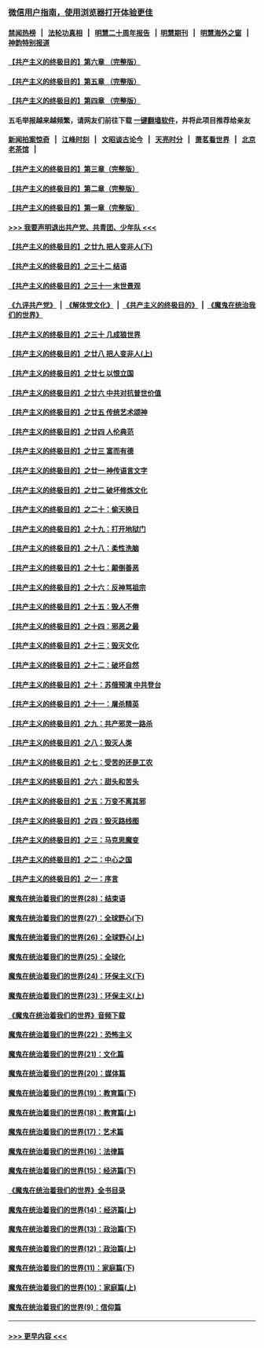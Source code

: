 ### [微信用户指南，使用浏览器打开体验更佳](https://github.com/gfw-breaker/banned-news1/blob/master/indexes/wechat-guide.md?t=0)
#### [禁闻热榜](热点新闻.md?t=0)  &nbsp;&nbsp;|&nbsp;&nbsp; [法轮功真相](https://github.com/gfw-breaker/truth/blob/master/README.md?t=0) &nbsp;&nbsp;|&nbsp;&nbsp; [明慧二十周年报告](https://github.com/gfw-breaker/mh-reports/blob/master/README.md?t=0) &nbsp;&nbsp;|&nbsp;&nbsp;[明慧期刊](https://github.com/gfw-breaker/mh-qikan) &nbsp;&nbsp;|&nbsp;&nbsp; [明慧海外之窗](https://github.com/gfw-breaker/mh-news/blob/master/README.md?t=0) &nbsp;&nbsp;|&nbsp;&nbsp; [神韵特别报道](https://github.com/gfw-breaker/mh-news/blob/master/shenyun.md?t=0)
#### [【共产主义的终极目的】第六章 （完整版）](../pages/nsc422/n11428913.md?t=02141622) 
#### [【共产主义的终极目的】第五章 （完整版）](../pages/nsc422/n11428912.md?t=02141622) 
#### [【共产主义的终极目的】第四章 （完整版）](../pages/nsc422/n11428907.md?t=02141622) 
#### 五毛举报越来越频繁，请网友们前往下载 [一键翻墙软件](https://github.com/gfw-breaker/ssr-accounts)，并将此项目推荐给亲友
#### [新闻拍案惊奇](https://github.com/gfw-breaker/banned-news1/blob/master/pages/link4.md) &nbsp;&nbsp;|&nbsp;&nbsp; [江峰时刻](https://github.com/gfw-breaker/banned-news1/blob/master/pages/link4.md) &nbsp;&nbsp;|&nbsp;&nbsp; [文昭谈古论今](https://github.com/gfw-breaker/banned-news1/blob/master/pages/link4.md) &nbsp;&nbsp;|&nbsp;&nbsp; [天亮时分](https://github.com/gfw-breaker/banned-news1/blob/master/pages/link4.md) &nbsp;&nbsp;|&nbsp;&nbsp; [萧茗看世界](https://github.com/gfw-breaker/banned-news1/blob/master/pages/link4.md) &nbsp;&nbsp;|&nbsp;&nbsp; [北京老茶馆](https://github.com/gfw-breaker/banned-news1/blob/master/pages/link4.md) &nbsp;&nbsp;|&nbsp;&nbsp; 
#### [【共产主义的终极目的】第三章（完整版）](../pages/nsc422/n11428848.md?t=02141622) 
#### [【共产主义的终极目的】第二章（完整版）](../pages/nsc422/n11428831.md?t=02141622) 
#### [【共产主义的终极目的】第一章（完整版）](../pages/nsc422/n11417651.md?t=02141622) 
#### [>>> 我要声明退出共产党、共青团、少年队 <<<](https://github.com/begood0513/goodnews/blob/master/quit/letter.md) 
#### [【共产主义的终极目的】之廿九 把人变非人(下)](../pages/nsc422/n11344140.md?t=02141622) 
#### [【共产主义的终极目的】之三十二 结语](../pages/nsc422/n11360535.md?t=02141622) 
#### [【共产主义的终极目的】之三十一 末世景观](../pages/nsc422/n11351129.md?t=02141622) 
#### [《九评共产党》](https://github.com/begood0513/9ping.md/blob/master/README.md) &nbsp;|&nbsp; [《解体党文化》](../../../../jtdwh.md/blob/master/README.md)  &nbsp;|&nbsp; [《共产主义的终极目的》](../../../../gczydzjmd.md/blob/master/README.md) &nbsp;|&nbsp; [《魔鬼在统治我们的世界》](../../../../mgztzwmdsj.md/blob/master/README.md) 
#### [【共产主义的终极目的】之三十 几成狼世界](../pages/nsc422/n11348280.md?t=02141622) 
#### [【共产主义的终极目的】之廿八 把人变非人(上)](../pages/nsc422/n11340492.md?t=02141622) 
#### [【共产主义的终极目的】之廿七 以恨立国](../pages/nsc422/n11336944.md?t=02141622) 
#### [【共产主义的终极目的】之廿六 中共对抗普世价值](../pages/nsc422/n11324785.md?t=02141622) 
#### [【共产主义的终极目的】之廿五 传统艺术颂神](../pages/nsc422/n11296396.md?t=02141622) 
#### [【共产主义的终极目的】之廿四 人伦典范](../pages/nsc422/n11296397.md?t=02141622) 
#### [【共产主义的终极目的】之廿三 富而有德](../pages/nsc422/n11283598.md?t=02141622) 
#### [【共产主义的终极目的】之廿一 神传语言文字](../pages/nsc422/n11263265.md?t=02141622) 
#### [【共产主义的终极目的】之廿二 破坏修炼文化](../pages/nsc422/n11245728.md?t=02141622) 
#### [【共产主义的终极目的】之二十：偷天换日](../pages/nsc422/n11238846.md?t=02141622) 
#### [【共产主义的终极目的】之十九：打开地狱门](../pages/nsc422/n11206376.md?t=02141622) 
#### [【共产主义的终极目的】之十八：柔性洗脑](../pages/nsc422/n11199994.md?t=02141622) 
#### [【共产主义的终极目的】之十七：颠倒善恶](../pages/nsc422/n11179782.md?t=02141622) 
#### [【共产主义的终极目的】之十六：反神骂祖宗](../pages/nsc422/n11166798.md?t=02141622) 
#### [【共产主义的终极目的】之十五：毁人不倦](../pages/nsc422/n11166792.md?t=02141622) 
#### [【共产主义的终极目的】之十四：邪恶之最](../pages/nsc422/n11150249.md?t=02141622) 
#### [【共产主义的终极目的】之十三：毁灭文化](../pages/nsc422/n11135227.md?t=02141622) 
#### [【共产主义的终极目的】之十二：破坏自然](../pages/nsc422/n11135214.md?t=02141622) 
#### [【共产主义的终极目的】之十：苏俄预演 中共登台](../pages/nsc422/n11118424.md?t=02141622) 
#### [【共产主义的终极目的】之十一：屠杀精英](../pages/nsc422/n11118442.md?t=02141622) 
#### [【共产主义的终极目的】之九：共产邪灵一路杀](../pages/nsc422/n11114139.md?t=02141622) 
#### [【共产主义的终极目的】之八：毁灭人类](../pages/nsc422/n11108503.md?t=02141622) 
#### [【共产主义的终极目的】之七：受苦的还是工农](../pages/nsc422/n11101809.md?t=02141622) 
#### [【共产主义的终极目的】之六：甜头和苦头](../pages/nsc422/n11096971.md?t=02141622) 
#### [【共产主义的终极目的】之五：万变不离其邪](../pages/nsc422/n11091285.md?t=02141622) 
#### [【共产主义的终极目的】之四：毁灭路线图](../pages/nsc422/n11086284.md?t=02141622) 
#### [【共产主义的终极目的】之三：马克思魔变](../pages/nsc422/n11061941.md?t=02141622) 
#### [【共产主义的终极目的】之二：中心之国](../pages/nsc422/n11047728.md?t=02141622) 
#### [【共产主义的终极目的】之一：序言](../pages/nsc422/n11086077.md?t=02141622) 
#### [魔鬼在统治着我们的世界(28)：结束语](../pages/nsc422/n10936246.md?t=02141622) 
#### [魔鬼在统治着我们的世界(27)：全球野心(下)](../pages/nsc422/n10928319.md?t=02141622) 
#### [魔鬼在统治着我们的世界(26)：全球野心(上)](../pages/nsc422/n10900318.md?t=02141622) 
#### [魔鬼在统治着我们的世界(25)：全球化](../pages/nsc422/n10788205.md?t=02141622) 
#### [魔鬼在统治着我们的世界(24)：环保主义(下)](../pages/nsc422/n10695307.md?t=02141622) 
#### [魔鬼在统治着我们的世界(23)：环保主义(上)](../pages/nsc422/n10688613.md?t=02141622) 
#### [《魔鬼在统治着我们的世界》音频下载](../pages/nsc422/n10635553.md?t=02141622) 
#### [魔鬼在统治着我们的世界(22)：恐怖主义](../pages/nsc422/n10614727.md?t=02141622) 
#### [魔鬼在统治着我们的世界(21)：文化篇](../pages/nsc422/n10597706.md?t=02141622) 
#### [魔鬼在统治着我们的世界(20)：媒体篇](../pages/nsc422/n10586579.md?t=02141622) 
#### [魔鬼在统治着我们的世界(19)：教育篇(下)](../pages/nsc422/n10564808.md?t=02141622) 
#### [魔鬼在统治着我们的世界(18)：教育篇(上)](../pages/nsc422/n10526970.md?t=02141622) 
#### [魔鬼在统治着我们的世界(17)：艺术篇](../pages/nsc422/n10499093.md?t=02141622) 
#### [魔鬼在统治着我们的世界(16)：法律篇](../pages/nsc422/n10485969.md?t=02141622) 
#### [魔鬼在统治着我们的世界(15)：经济篇(下)](../pages/nsc422/n10469975.md?t=02141622) 
#### [《魔鬼在统治着我们的世界》全书目录](../pages/nsc422/n10464261.md?t=02141622) 
#### [魔鬼在统治着我们的世界(14)：经济篇(上)](../pages/nsc422/n10457370.md?t=02141622) 
#### [魔鬼在统治着我们的世界(13)：政治篇(下)](../pages/nsc422/n10448270.md?t=02141622) 
#### [魔鬼在统治着我们的世界(12)：政治篇(上)](../pages/nsc422/n10444576.md?t=02141622) 
#### [魔鬼在统治着我们的世界(11)：家庭篇(下)](../pages/nsc422/n10440961.md?t=02141622) 
#### [魔鬼在统治着我们的世界(10)：家庭篇(上)](../pages/nsc422/n10435448.md?t=02141622) 
#### [魔鬼在统治着我们的世界(9)：信仰篇](../pages/nsc422/n10432159.md?t=02141622) 

----
#### [ >>> 更早内容 <<< ](../indexes/nsc422-earlier.md)
